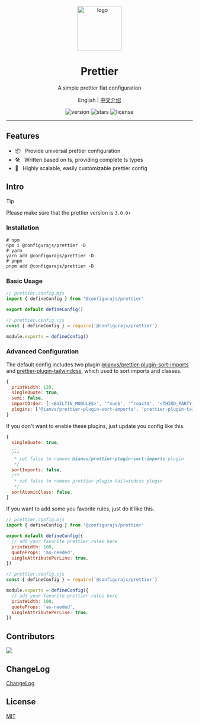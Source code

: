 <div align="center">
  <img src="https://github.com/user-attachments/assets/4e0a0b81-7814-48b1-ae3d-9ce0511e0e9c" width="120" height="120" alt="logo" />
  <h1>Prettier</h1>
  <p>A simple prettier flat configuration</p>
  <p>
    <span>English</span> | 
    <a href="https://github.com/configurajs/prettier/blob/main/README.zh-CN.md">中文介绍</a>
  </p>
  <p>
    <img src="https://img.shields.io/github/package-json/v/configurajs/prettier" alt="version">
    <img src="https://img.shields.io/github/stars/configurajs/prettier" alt="stars">
    <img src="https://img.shields.io/github/license/configurajs/prettier" alt="license">
  </p>
</div>

---

## Features

- 📦 &nbsp; Provide universal prettier configuration
- 🛠️ &nbsp; Written based on ts, providing complete ts types
- 🌈 &nbsp; Highly scalable, easily customizable prettier config

## Intro

> [!TIP]
> Please make sure that the prettier version is `3.0.0+`

### Installation

```shell
# npm
npm i @configurajs/prettier -D
# yarn
yarn add @configurajs/prettier -D
# pnpm
pnpm add @configurajs/prettier -D
```

### Basic Usage

```js
// prettier.config.mjs
import { defineConfig } from '@configurajs/prettier'

export default defineConfig()
```

```js
// prettier.config.cjs
const { defineConfig } = require('@configurajs/prettier')

module.exports = defineConfig()
```

### Advanced Configuration

The default config includes two plugin [@ianvs/prettier-plugin-sort-imports](https://github.com/IanVS/prettier-plugin-sort-imports) and [prettier-plugin-tailwindcss](https://github.com/tailwindlabs/prettier-plugin-tailwindcss), which used to sort imports and classes.

```js
{
  printWidth: 120,
  singleQuote: true,
  semi: false,
  importOrder: ['<BUILTIN_MODULES>', '^vue$', '^react$', '<THIRD_PARTY_MODULES>', '^@/(.*)$', '^~/(.*)$', '^[.]'],
  plugins: ['@ianvs/prettier-plugin-sort-imports', 'prettier-plugin-tailwindcss']
}
```

If you don't want to enable these plugins, just update you config like this.

```js
{
  singleQuote: true,
  ...
  /**
   * set false to remove @ianvs/prettier-plugin-sort-imports plugin
   */
  sortImports: false,
  /**
   * set false to remove prettier-plugin-tailwindcss plugin
   */
  sortAtomicClass: false,
}
```

If you want to add some you favorite rules, just do it like this.

```js
// prettier.config.mjs
import { defineConfig } from '@configurajs/prettier'

export default defineConfig({
  // add your favorite prettier rules here
  printWidth: 100,
  quoteProps: 'as-needed',
  singleAttributePerLine: true,
})
```

```js
// prettier.config.cjs
const { defineConfig } = require('@configurajs/prettier')

module.exports = defineConfig({
  // add your favorite prettier rules here
  printWidth: 100,
  quoteProps: 'as-needed',
  singleAttributePerLine: true,
})
```

## Contributors

<a href="https://github.com/configurajs/prettier/graphs/contributors">
  <img src="https://contrib.rocks/image?repo=configurajs/prettier" />
</a>

## ChangeLog

[ChangeLog](CHANGELOG.md)

## License

[MIT](LICENSE)
